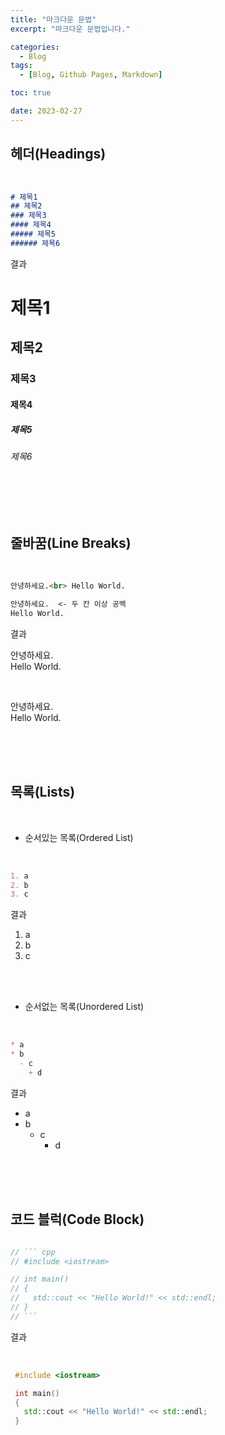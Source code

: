 ```yaml
---
title: "마크다운 문법"
excerpt: "마크다운 문법입니다."

categories:
  - Blog
tags:
  - [Blog, Github Pages, Markdown]

toc: true

date: 2023-02-27
---
```


## 헤더(Headings)

<br>

```markdown
# 제목1
## 제목2
### 제목3
#### 제목4
##### 제목5
###### 제목6
```
결과
<br>

# 제목1
## 제목2
### 제목3
#### 제목4
##### 제목5
###### 제목6

<br><br><br>

## 줄바꿈(Line Breaks)

<br>

```markdown
안녕하세요.<br> Hello World.

안녕하세요.  <- 두 칸 이상 공백
Hello World.
```
결과
<br>

안녕하세요.<br> Hello World.

<br>

안녕하세요.  
Hello World.

<br><br><br>

## 목록(Lists)

<br>

* 순서있는 목록(Ordered List)

<br>

``` markdown
1. a
2. b
3. c
```
결과
<br>

1. a
2. b
3. c

<br><br>


* 순서없는 목록(Unordered List)

<br>

``` markdown
* a
* b
  - c
    + d
```
결과
<br>

* a
* b
  - c
    + d

<br><br><br>

## 코드 블럭(Code Block)

``` cpp

// ``` cpp
// #include <iostream>

// int main()
// {
//   std::cout << "Hello World!" << std::endl;
// }
// ```

```
결과

<br>

 ``` cpp
  #include <iostream>

  int main()
  {
    std::cout << "Hello World!" << std::endl;
  }
```

<br>